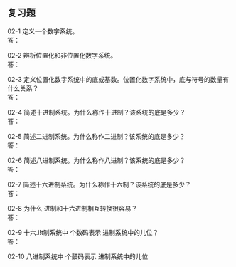 ## 复习题
02-1 定义一个数字系统。  
答：

02-2 辨析位置化和非位置化数字系统。   
答：

02-3 定义位置化数字系统中的底或基数。位置化数字系统中，底与符号的数量有什么关系？   
答：

02-4 简述十进制系统。为什么称作十进制？该系统的底是多少？   
答：

02-5 简述二进制系统。为什么称作二进制？该系统的底是多少？  
答：

02-6 简述八进制系统。为什么称作八进制？该系统的底是多少？   
答：

02-7 简述十六进制系统。为什么称作十六制？该系统的底是多少？   
答：

02-8 为什么 进制和十六进制相互转换很容易？   
答：

02-9 十六.i!t制系统中 个数码表示 进制系统中的儿位？   
答：

02-10 八进制系统中 个鼓码表示 进制系统中的儿位
